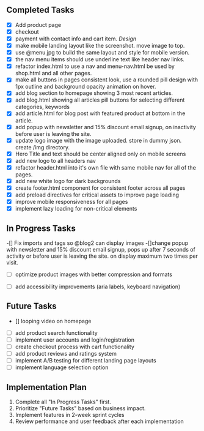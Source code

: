 ## Completed Tasks

- [x] Add product page 
- [x] checkout
- [x] payment with contact info and cart item.
*Design* 
- [x] make mobile landing layout like the screenshot. move image to top.
- [x] use @menu.jpg to build the same layout and style for mobile version.
- [x] the nav menu items should use underline text like header nav links. 
- [x] refactor index.html to use a nav and menu-nav.html be used by shop.html and all other pages.
- [x] make all buttons in pages consistent look, use a rounded pill design with 1px outline and background opacity animation on hover.
- [x] add blog section to homepage showing 3 most recent articles.
- [x] add blog.html showing all articles pill buttons for selecting different categories, keywords
- [x] add article.html for blog post with featured product at bottom in the article.
- [x] add popup with newsletter and 15% discount email signup,  on inactivity before user is leaving the site.
- [x] update logo image with the image uploaded. store in dummy json. create /img directory. 
- [x] Hero Title and text should be center aligned only on mobile screens
- [x] add new logo to all headers nav
- [x] refactor header.html into it's own file with same mobile nav for all of the pages.
- [x] add new white logo for dark backgrounds
- [x] create footer.html component for consistent footer across all pages
- [x] add preload directives for critical assets to improve page loading
- [x] improve mobile responsiveness for all pages
- [x] implement lazy loading for non-critical elements

## In Progress Tasks
-[] Fix imports and tags so @blog2 can display images
-[]change popup with newsletter and 15% discount email signup, pops up after 7 seconds of activity or before user is leaving the site. on display maximum two times per visit.
- [ ] optimize product images with better compression and formats
- [ ] add accessibility improvements (aria labels, keyboard navigation)


## Future Tasks
- [] looping video on homepage
- [ ] add product search functionality
- [ ] implement user accounts and login/registration
- [ ] create checkout process with cart functionality
- [ ] add product reviews and ratings system
- [ ] implement A/B testing for different landing page layouts
- [ ] implement language selection option

## Implementation Plan
1. Complete all "In Progress Tasks"  first. 
2. Prioritize "Future Tasks" based on business impact.
3. Implement features in 2-week sprint cycles
4. Review performance and user feedback after each implementation